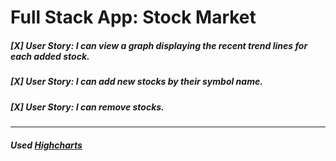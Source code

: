 # Full Stack App: Stock Market

##### [X] User Story: I can view a graph displaying the recent trend lines for each added stock.

##### [X] User Story: I can add new stocks by their symbol name.

##### [X] User Story: I can remove stocks.

___________________________________________________________________

##### Used <a href="https://www.highcharts.com/" target="_blank">Highcharts</a>